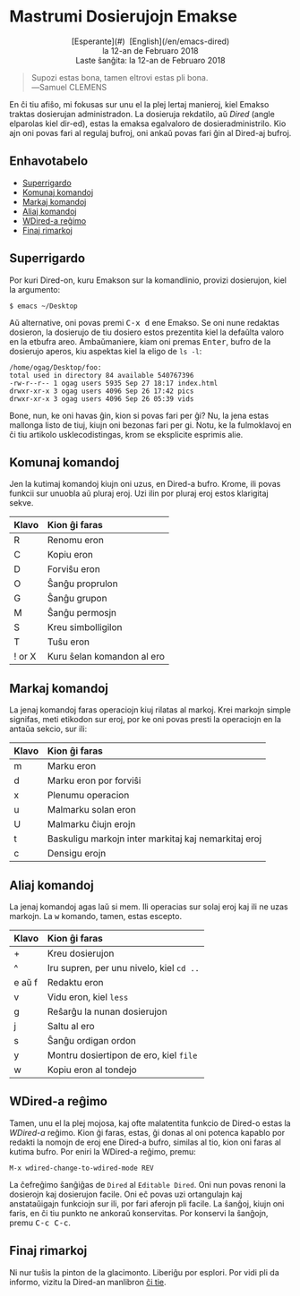 Mastrumi Dosierujojn Emakse
===========================

<center>[Esperante](#)  [English](/en/emacs-dired)</center>
<center>la 12-an de Februaro 2018</center>
<center>Laste ŝanĝita: la 12-an de Februaro 2018</center>

>Supozi estas bona, tamen eltrovi estas pli bona.<br>
>―Samuel CLEMENS

En ĉi tiu afiŝo, mi fokusas sur unu el la plej lertaj manieroj, kiel Emakso traktas dosierujan
administradon. La dosieruja rekdatilo, aŭ _Dired_ (angle elparolas kiel dir-ed), estas la emaksa
egalvaloro de dosieradministrilo. Kio ajn oni povas fari al regulaj bufroj, oni ankaŭ povas fari ĝin
al Dired-aj bufroj.


Enhavotabelo
------------

- [Superrigardo](#superrigardo)
- [Komunaj komandoj](#komunaj)
- [Markaj komandoj](#markaj)
- [Aliaj komandoj](#aliaj)
- [WDired-a reĝimo](#wdired)
- [Finaj rimarkoj](#finaj)


<a name="superrigardo"></a>Superrigardo
---------------------------------------

Por kuri Dired-on, kuru Emakson sur la komandlinio, provizi dosierujon, kiel la argumento:

    $ emacs ~/Desktop

Aŭ alternative, oni povas premi <kbd>C-x d</kbd> ene Emakso. Se oni nune redaktas dosieron, la
dosierujo de tiu dosiero estos prezentita kiel la defaŭlta valoro en la etbufra areo. Ambaŭmaniere,
kiam oni premas <kbd>Enter</kbd>, bufro de la dosierujo aperos, kiu aspektas kiel la eligo de
`ls -l`:

```
/home/ogag/Desktop/foo:
total used in directory 84 available 540767396
-rw-r--r-- 1 ogag users 5935 Sep 27 18:17 index.html
drwxr-xr-x 3 ogag users 4096 Sep 26 17:42 pics
drwxr-xr-x 3 ogag users 4096 Sep 26 05:39 vids
```

Bone, nun, ke oni havas ĝin, kion si povas fari per ĝi? Nu, la jena estas mallonga listo de tiuj,
kiujn oni bezonas fari per gi. Notu, ke la fulmoklavoj en ĉi tiu artikolo usklecodistingas, krom se
eksplicite esprimis alie.


<a name="komunaj"></a>Komunaj komandoj
--------------------------------------

Jen la kutimaj komandoj kiujn oni uzus, en Dired-a bufro. Krome, ili povas funkcii sur unuobla aŭ
pluraj eroj. Uzi ilin por pluraj eroj estos klarigitaj sekve.

| Klavo   | Kion ĝi faras               |
| :------ | :-------------------------- |
| R       | Renomu eron                 |
| C       | Kopiu eron                  |
| D       | Forviŝu eron                |
| O       | Ŝanĝu proprulon             |
| G       | Ŝanĝu grupon                |
| M       | Ŝanĝu permosjn              |
| S       | Kreu simbolligilon          |
| T       | Tuŝu eron                   |
| ! or X  | Kuru ŝelan komandon al ero  |


<a name="markaj"></a>Markaj komandoj
------------------------------------

La jenaj komandoj faras operaciojn kiuj rilatas al markoj. Krei markojn simple signifas, meti etikodon
sur eroj, por ke oni povas presti la operaciojn en la antaŭa sekcio, sur ili:

| Klavo | Kion ĝi faras                                        |
| :---- | :--------------------------------------------------- |
| m     | Marku eron                                           |
| d     | Marku eron por forviŝi                               |
| x     | Plenumu operacion                                    |
| u     | Malmarku solan eron                                  |
| U     | Malmarku ĉiujn erojn                                 |
| t     | Baskuligu markojn inter markitaj kaj nemarkitaj eroj |
| c     | Densigu erojn                                        |


<a name="aliaj"></a>Aliaj komandoj
----------------------------------

La jenaj komandoj agas laŭ si mem. Ili operacias sur solaj eroj kaj ili ne uzas markojn. La
<kbd>w</kbd> komando, tamen, estas escepto.

| Klavo   | Kion ĝi faras                             |
| :------ | :---------------------------------------- |
| +       | Kreu dosierujon                           |
| ^       | Iru supren, per unu nivelo, kiel `cd ..`  |
| e aŭ f  | Redaktu eron                              |
| v       | Vidu eron, kiel `less`                    |
| g       | Reŝarĝu la nunan dosierujon               |
| j       | Saltu al ero                              |
| s       | Ŝanĝu ordigan ordon                       |
| y       | Montru dosiertipon de ero, kiel `file`    |
| w       | Kopiu eron al tondejo                     |


<a name="wdired"></a>WDired-a reĝimo
------------------------------------

Tamen, unu el la plej mojosa, kaj ofte malatentita funkcio de Dired-o estas la _WDired-a_
reĝimo. Kion ĝi faras, estas, ĝi donas al oni potenca kapablo por redakti la nomojn de eroj ene
Dired-a bufro, similas al tio, kion oni faras al kutima bufro. Por eniri la WDired-a reĝimo, premu:

    M-x wdired-change-to-wdired-mode REV

La ĉefreĝimo ŝanĝiĝas de `Dired` al `Editable Dired`. Oni nun povas renoni la dosierojn kaj
dosierujon facile. Oni eĉ povas uzi ortangulajn kaj anstataŭigajn funkciojn sur ili, por fari
aferojn pli facile. La ŝanĝoj, kiujn oni faris, en ĉi tiu punkto ne ankoraŭ konservitas. Por
konservi la ŝanĝojn, premu <kbd>C-c C-c</kbd>.


<a name="finaj"></a>Finaj rimarkoj
----------------------------------

Ni nur tuŝis la pinton de la glacimonto. Liberiĝu por esplori. Por vidi pli da informo, vizitu la
Dired-an manlibron [ĉi tie](https://www.gnu.org/software/emacs/manual/html_node/emacs/Dired.html).
